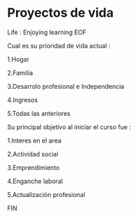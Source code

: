 # Proyectos de vida
Life : Enjoying learning
EOF

<p>Cual es su prioridad de vida actual :</p>
<p>1.Hogar</p>
<p>2.Familia</p>
<p>3.Desarrolo profesional e Independencia</p>
<p>4.Ingresos</p>
<p>5.Todas las anteriores</p>
<p>Su principal objetivo al iniciar el curso fue :</p>
<p>1.Interes en el area</p>
<p>2.Actividad social</p>
<p>3.Emprendimiento</p>
<p>4.Enganche laboral</p>
<p>5.Actualización profesional</p>
FIN


